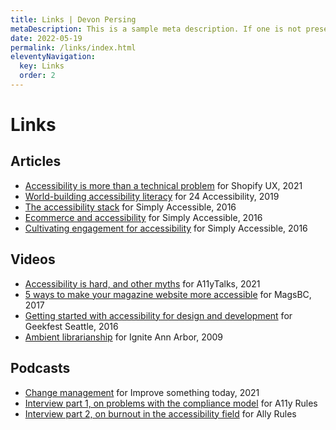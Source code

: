 ```yaml
---
title: Links | Devon Persing
metaDescription: This is a sample meta description. If one is not present in your page/post's front matter, the default metadata.desciption will be used instead.
date: 2022-05-19
permalink: /links/index.html
eleventyNavigation:
  key: Links
  order: 2
---
```

# Links

## Articles

- [Accessibility is more than a technical problem](https://ux.shopify.com/accessibility-is-more-than-a-technical-problem-ca6bb9dee8ce) for Shopify UX, 2021
- [World-building accessibility literacy](https://www.24a11y.com/2019/world-building-accessibility-literacy/) for 24 Accessibility, 2019
- [The accessibility stack](http://simplyaccessible.com/article/the-accessibility-stack/) for Simply Accessible, 2016
- [Ecommerce and accessibility](http://simplyaccessible.com/article/ecommerce-podcast/) for Simply Accessible, 2016
- [Cultivating engagement for accessibility](http://simplyaccessible.com/article/finding-willing-cultivating-engagement-accessibility/) for Simply Accessible, 2016

## Videos

- [Accessibility is hard, and other myths](https://www.youtube.com/watch?v=7jho7wC1t6c) for A11yTalks, 2021
- [5 ways to make your magazine website more accessible](https://www.youtube.com/watch?v=e9yX5n9GRFM) for MagsBC, 2017
- [Getting started with accessibility for design and development](https://www.youtube.com/watch?v=VPrFSy3X67E) for Geekfest Seattle, 2016
- [Ambient librarianship](https://www.youtube.com/watch?v=zuGO_kuhZZE) for Ignite Ann Arbor, 2009

## Podcasts

- [Change management](https://pod.link/1413904169/episode/639e4ae8f4b5fb8e276f7a4b0fa96de6) for Improve something today, 2021
- [Interview part 1, on problems with the compliance model](https://a11yrules.com/podcast/e094-interview-with-devon-persing-part-1/) for A11y Rules
- [Interview part 2, on burnout in the accessibility field](https://a11yrules.com/podcast/e095-interview-with-devon-persing-part-2/) for Ally Rules